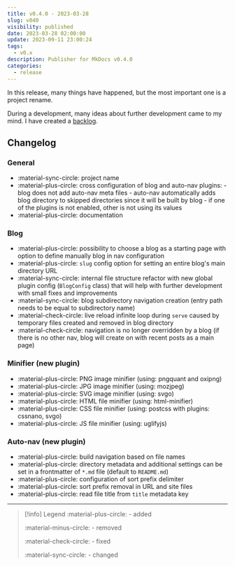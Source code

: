 ```yaml
---
title: v0.4.0 - 2023-03-28
slug: v040
visibility: published
date: 2023-03-28 02:00:00
update: 2023-09-11 23:00:24
tags:
  - v0.x
description: Publisher for MkDocs v0.4.0
categories:
  - release
---
```


In this release, many things have happened, but the most important one is a project rename.

During a development, many ideas about further development came to my mind. I have created a [backlog](../05_dev/other/02_backlog.md).

<!-- more -->

## Changelog

### General

- :material-sync-circle: project name
- :material-plus-circle: cross configuration of blog and auto-nav plugins:
	  - blog does not add auto-nav meta files
	  - auto-nav automatically adds blog directory to skipped directories since it will be built by blog
	  - if one of the plugins is not enabled, other is not using its values
- :material-plus-circle: documentation

### Blog

- :material-plus-circle: possibility to choose a blog as a starting page with option to define manually blog in nav configuration
- :material-plus-circle: `slug` config option for setting an entire blog's main directory URL
- :material-sync-circle: internal file structure refactor with new global plugin config (`BlogConfig` class) that will help with further development with small fixes and improvements
- :material-sync-circle: blog subdirectory navigation creation (entry path needs to be equal to subdirectory name)
- :material-check-circle: live reload infinite loop during `serve` caused by temporary files created and removed in blog directory
- :material-check-circle: navigation is no longer overridden by a blog (if there is no other nav, blog will create on with recent posts as a main page)

### Minifier (new plugin)

- :material-plus-circle: PNG image minifier (using: pngquant and oxipng)
- :material-plus-circle: JPG image minifier (using: mozjpeg)
- :material-plus-circle: SVG image minifier (using: svgo)
- :material-plus-circle: HTML file minifier (using: html-minifier)
- :material-plus-circle: CSS file minifier (using: postcss with plugins: cssnano, svgo)
- :material-plus-circle: JS file minifier (using: uglifyjs)

### Auto-nav (new plugin)

- :material-plus-circle: build navigation based on file names
- :material-plus-circle: directory metadata and additional settings can be set in a frontmatter of `*.md` file (default to `README.md`)
- :material-plus-circle: configuration of sort prefix delimiter
- :material-plus-circle: sort prefix removal in URL and site files
- :material-plus-circle: read file title from `title` metadata key

---

> [!info] Legend
> :material-plus-circle: - added
>
> :material-minus-circle: - removed
>
> :material-check-circle: - fixed
>
> :material-sync-circle: - changed
